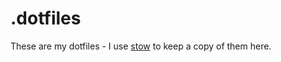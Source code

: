 # .dotfiles

These are my dotfiles - I use [stow](https://www.gnu.org/software/stow/) to keep a copy of them here.
